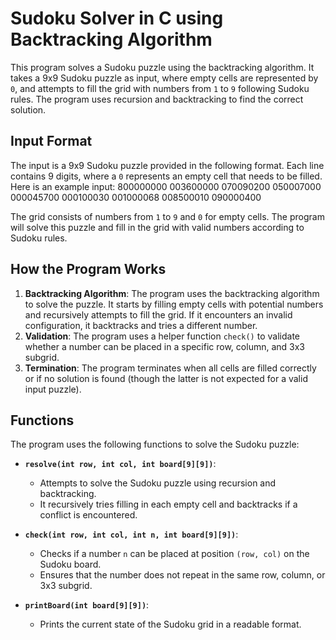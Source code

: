 # Sudoku Solver in C using Backtracking Algorithm

This program solves a Sudoku puzzle using the backtracking algorithm. It takes a 9x9 Sudoku puzzle as input, where empty cells are represented by `0`, and attempts to fill the grid with numbers from `1` to `9` following Sudoku rules. The program uses recursion and backtracking to find the correct solution.

## Input Format

The input is a 9x9 Sudoku puzzle provided in the following format. Each line contains 9 digits, where a `0` represents an empty cell that needs to be filled. Here is an example input:
800000000
003600000
070090200
050007000
000045700
000100030
001000068
008500010
090000400

The grid consists of numbers from `1` to `9` and `0` for empty cells. The program will solve this puzzle and fill in the grid with valid numbers according to Sudoku rules.

## How the Program Works

1. **Backtracking Algorithm**: The program uses the backtracking algorithm to solve the puzzle. It starts by filling empty cells with potential numbers and recursively attempts to fill the grid. If it encounters an invalid configuration, it backtracks and tries a different number.
2. **Validation**: The program uses a helper function `check()` to validate whether a number can be placed in a specific row, column, and 3x3 subgrid.
3. **Termination**: The program terminates when all cells are filled correctly or if no solution is found (though the latter is not expected for a valid input puzzle).

## Functions

The program uses the following functions to solve the Sudoku puzzle:

- **`resolve(int row, int col, int board[9][9])`**:
  - Attempts to solve the Sudoku puzzle using recursion and backtracking.
  - It recursively tries filling in each empty cell and backtracks if a conflict is encountered.

- **`check(int row, int col, int n, int board[9][9])`**:
  - Checks if a number `n` can be placed at position `(row, col)` on the Sudoku board.
  - Ensures that the number does not repeat in the same row, column, or 3x3 subgrid.

- **`printBoard(int board[9][9])`**:
  - Prints the current state of the Sudoku grid in a readable format.